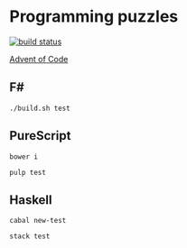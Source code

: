 # Programming puzzles

[![build status][travis-image]][travis-url]

[Advent of Code](http://adventofcode.com/)

## F#

`./build.sh test`

## PureScript

```
bower i

pulp test
```

[travis-image]: https://travis-ci.org/tgrospic/advent-of-code.svg
[travis-url]: https://travis-ci.org/tgrospic/advent-of-code

## Haskell

`cabal new-test`

`stack test`
